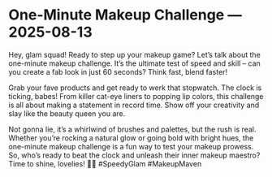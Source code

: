# One-Minute Makeup Challenge — 2025-08-13

Hey, glam squad! Ready to step up your makeup game? Let’s talk about the one-minute makeup challenge. It’s the ultimate test of speed and skill – can you create a fab look in just 60 seconds? Think fast, blend faster!

Grab your fave products and get ready to werk that stopwatch. The clock is ticking, babes! From killer cat-eye liners to popping lip colors, this challenge is all about making a statement in record time. Show off your creativity and slay like the beauty queen you are.

Not gonna lie, it’s a whirlwind of brushes and palettes, but the rush is real. Whether you’re rocking a natural glow or going bold with bright hues, the one-minute makeup challenge is a fun way to test your makeup prowess. So, who’s ready to beat the clock and unleash their inner makeup maestro? Time to shine, lovelies! 💄⏰ #SpeedyGlam #MakeupMaven
